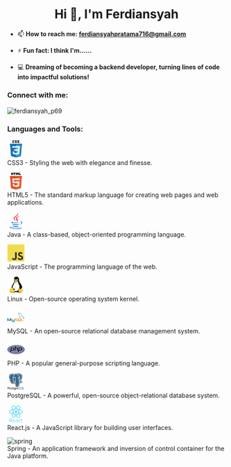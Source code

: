 <h1 align="center">Hi 👋, I'm Ferdiansyah</h1>

- 📫 **How to reach me: ferdiansyahpratama716@gmail.com**

- ⚡ **Fun fact: I think I'm......**

- 💻 **Dreaming of becoming a backend developer, turning lines of code into impactful solutions!**

<h3 align="left">Connect with me:</h3>
<p align="left">
  <img align="center" src="https://raw.githubusercontent.com/rahuldkjain/github-profile-readme-generator/master/src/images/icons/Social/instagram.svg" alt="ferdiansyah_p69" height="30" width="40" />
</p>

<h3 align="left">Languages and Tools:</h3>
<p align="left">
  <img src="https://raw.githubusercontent.com/devicons/devicon/master/icons/css3/css3-original-wordmark.svg" alt="css3" width="40" height="40"/><br/>
  CSS3 - Styling the web with elegance and finesse.
</p>
<p align="left">
  <img src="https://raw.githubusercontent.com/devicons/devicon/master/icons/html5/html5-original-wordmark.svg" alt="html5" width="40" height="40"/><br/>
  HTML5 - The standard markup language for creating web pages and web applications.
</p>
<p align="left">
  <img src="https://raw.githubusercontent.com/devicons/devicon/master/icons/java/java-original.svg" alt="java" width="40" height="40"/><br/>
  Java - A class-based, object-oriented programming language.
</p>
<p align="left">
  <img src="https://raw.githubusercontent.com/devicons/devicon/master/icons/javascript/javascript-original.svg" alt="javascript" width="40" height="40"/><br/>
  JavaScript - The programming language of the web.
</p>
<p align="left">
  <img src="https://raw.githubusercontent.com/devicons/devicon/master/icons/linux/linux-original.svg" alt="linux" width="40" height="40"/><br/>
  Linux - Open-source operating system kernel.
</p>
<p align="left">
  <img src="https://raw.githubusercontent.com/devicons/devicon/master/icons/mysql/mysql-original-wordmark.svg" alt="mysql" width="40" height="40"/><br/>
  MySQL - An open-source relational database management system.
</p>
<p align="left">
  <img src="https://raw.githubusercontent.com/devicons/devicon/master/icons/php/php-original.svg" alt="php" width="40" height="40"/><br/>
  PHP - A popular general-purpose scripting language.
</p>
<p align="left">
  <img src="https://raw.githubusercontent.com/devicons/devicon/master/icons/postgresql/postgresql-original-wordmark.svg" alt="postgresql" width="40" height="40"/><br/>
  PostgreSQL - A powerful, open-source object-relational database system.
</p>
<p align="left">
  <img src="https://raw.githubusercontent.com/devicons/devicon/master/icons/react/react-original-wordmark.svg" alt="react" width="40" height="40"/><br/>
  React.js - A JavaScript library for building user interfaces.
</p>
<p align="left">
  <img src="https://www.vectorlogo.zone/logos/springio/springio-icon.svg" alt="spring" width="40" height="40"/><br/>
  Spring - An application framework and inversion of control container for the Java platform.
</p>
